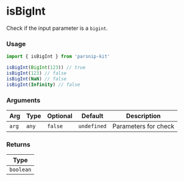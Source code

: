 # isBigInt
      
Check if the input parameter is a `bigint`.

### Usage

```ts
import { isBigInt } from 'parsnip-kit'

isBigInt(BigInt(123)) // true
isBigInt(123) // false
isBigInt(NaN) // false
isBigInt(Infinity) // false
```

      
### Arguments
      
| Arg | Type | Optional | Default | Description |
| --- | --- | --- | --- | --- |
| `arg` | `any` | `false` | `undefined` | Parameters for check |
      
### Returns

| Type |
| ---  |
| `boolean`  |
